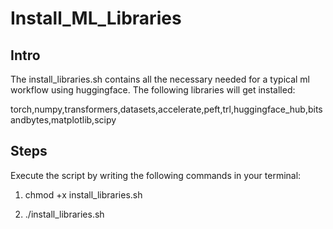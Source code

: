 # Install_ML_Libraries

## Intro
The install_libraries.sh contains all the necessary needed for a typical ml workflow using huggingface.
The following libraries will get installed:

torch,numpy,transformers,datasets,accelerate,peft,trl,huggingface_hub,bitsandbytes,matplotlib,scipy


## Steps

Execute the script by writing the following commands in your terminal:

1) chmod +x install_libraries.sh

2) ./install_libraries.sh

